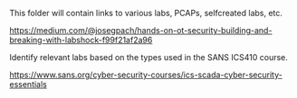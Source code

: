 This folder will contain links to various labs, PCAPs, selfcreated labs, etc.

https://medium.com/@josegpach/hands-on-ot-security-building-and-breaking-with-labshock-f99f21af2a96

Identify relevant labs based on the types used in the SANS ICS410 course.

https://www.sans.org/cyber-security-courses/ics-scada-cyber-security-essentials
